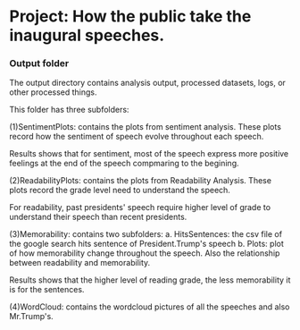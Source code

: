 # Project: How the public take the inaugural speeches.
### Output folder

The output directory contains analysis output, processed datasets, logs, or other processed things.

This folder has three subfolders: 

(1)SentimentPlots: contains the plots from sentiment analysis. These plots record how the sentiment of speech evolve throughout each speech.

Results shows that for sentiment, most of the speech express more positive feelings at the end of the speech compmaring to the begining.

(2)ReadabilityPlots: contains the plots from Readability Analysis. These plots record the grade level need to understand the speech.

For readability, past presidents' speech require higher level of grade to understand their speech than recent presidents.

(3)Memorability: contains two subfolders:
a. HitsSentences: the csv file of the google search hits sentence of President.Trump's speech
b. Plots: plot of how memorability change throughout the speech. Also the relationship between readability and memorability. 

Results shows that the higher level of reading grade, the less memorability it is for the sentences. 

(4)WordCloud: contains the wordcloud pictures of all the speeches and also Mr.Trump's.

